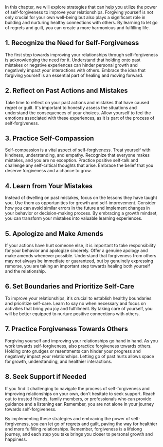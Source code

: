 
In this chapter, we will explore strategies that can help you utilize the power of self-forgiveness to improve your relationships. Forgiving yourself is not only crucial for your own well-being but also plays a significant role in building and nurturing healthy connections with others. By learning to let go of regrets and guilt, you can create a more harmonious and fulfilling life.

## 1\. Recognize the Need for Self-Forgiveness

The first step towards improving your relationships through self-forgiveness is acknowledging the need for it. Understand that holding onto past mistakes or negative experiences can hinder personal growth and negatively impact your interactions with others. Embrace the idea that forgiving yourself is an essential part of healing and moving forward.

## 2\. Reflect on Past Actions and Mistakes

Take time to reflect on your past actions and mistakes that have caused regret or guilt. It's important to honestly assess the situations and understand the consequences of your choices. Allow yourself to feel the emotions associated with these experiences, as it is part of the process of self-forgiveness.

## 3\. Practice Self-Compassion

Self-compassion is a vital aspect of self-forgiveness. Treat yourself with kindness, understanding, and empathy. Recognize that everyone makes mistakes, and you are no exception. Practice positive self-talk and challenge any self-critical thoughts that arise. Embrace the belief that you deserve forgiveness and a chance to grow.

## 4\. Learn from Your Mistakes

Instead of dwelling on past mistakes, focus on the lessons they have taught you. Use them as opportunities for growth and self-improvement. Consider how you can avoid similar errors in the future and implement changes in your behavior or decision-making process. By embracing a growth mindset, you can transform your mistakes into valuable learning experiences.

## 5\. Apologize and Make Amends

If your actions have hurt someone else, it is important to take responsibility for your behavior and apologize sincerely. Offer a genuine apology and make amends whenever possible. Understand that forgiveness from others may not always be immediate or guaranteed, but by genuinely expressing remorse, you are taking an important step towards healing both yourself and the relationship.

## 6\. Set Boundaries and Prioritize Self-Care

To improve your relationships, it's crucial to establish healthy boundaries and prioritize self-care. Learn to say no when necessary and focus on activities that bring you joy and fulfillment. By taking care of yourself, you will be better equipped to nurture positive connections with others.

## 7\. Practice Forgiveness Towards Others

Forgiving yourself and improving your relationships go hand in hand. As you work towards self-forgiveness, also practice forgiveness towards others. Holding onto grudges or resentments can hinder your progress and negatively impact your relationships. Letting go of past hurts allows space for growth, understanding, and healthier interactions.

## 8\. Seek Support if Needed

If you find it challenging to navigate the process of self-forgiveness and improving relationships on your own, don't hesitate to seek support. Reach out to trusted friends, family members, or professionals who can provide guidance and a listening ear. Remember, you are not alone in your journey towards self-forgiveness.

By implementing these strategies and embracing the power of self-forgiveness, you can let go of regrets and guilt, paving the way for healthier and more fulfilling relationships. Remember, forgiveness is a lifelong journey, and each step you take brings you closer to personal growth and happiness.
